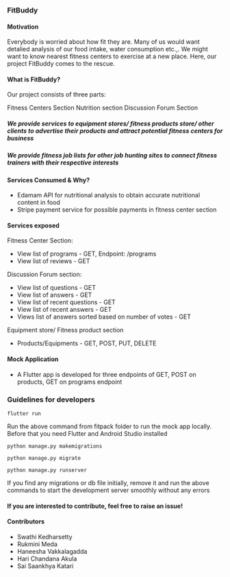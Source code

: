 ### FitBuddy

#### Motivation

Everybody is worried about how fit they are. Many of us would want detalied analysis of our food intake, water consumption etc.,. We might want to know nearest fitness centers to exercise at a new place. Here, our project FitBuddy comes to the rescue.

#### What is FitBuddy?

Our project consists of three parts:

Fitness Centers Section
Nutrition section
Discussion Forum Section

##### We provide services to equipment stores/ fitness products store/ other clients to advertise their products and attract potential fitness centers for business
##### We provide fitness job lists for other job hunting sites to connect fitness trainers with their respective interests

#### Services Consumed & Why?

- Edamam API for nutritional analysis to obtain accurate nutritional content in food
- Stripe payment service for possible payments in fitness center section

#### Services exposed

Fitness Center Section:

- View list of programs - GET, Endpoint: /programs
- View list of reviews - GET

Discussion Forum section:

- View list of questions - GET
- View list of answers - GET
- View list of recent questions - GET
- View list of recent answers - GET
- Views list of answers sorted based on number of votes - GET

Equipment store/ Fitness product section

- Products/Equipments - GET, POST, PUT, DELETE

#### Mock Application

- A Flutter app is developed for three endpoints of GET, POST on products, GET on programs endpoint

### Guidelines for developers

```
flutter run
```

Run the above command from fitpack folder to run the mock app locally. Before that you need Flutter and Android Studio installed

```
python manage.py makemigrations
```

```
python manage.py migrate
```
```
python manage.py runserver
```

If you find any migrations or db file initially, remove it and run the above commands to start the development server smoothly without any errors

#### If you are interested to contribute, feel free to raise an issue!

#### Contributors

- Swathi Kedharsetty
- Rukmini Meda
- Haneesha Vakkalagadda
- Hari Chandana Akula
- Sai Saankhya Katari


